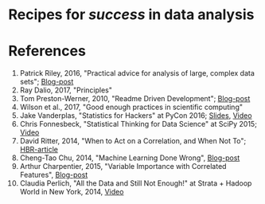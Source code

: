 # Recipes for _success_ in data analysis

# References
1. Patrick Riley, 2016, "Practical advice for analysis of large, complex data sets"; [Blog-post](http://www.unofficialgoogledatascience.com/2016/10/practical-advice-for-analysis-of-large.html)
1. Ray Dalio, 2017, "Principles"
1. Tom Preston-Werner, 2010, "Readme Driven Development"; [Blog-post](http://tom.preston-werner.com/2010/08/23/readme-driven-development.html)
1. Wilson et al., 2017, "Good enough practices in scientific computing"
1. Jake Vanderplas, "Statistics for Hackers" at PyCon 2016; [Slides](https://speakerdeck.com/jakevdp/statistics-for-hackers), [Video](https://www.youtube.com/watch?v=Iq9DzN6mvYA)
1. Chris Fonnesbeck, "Statistical Thinking for Data Science" at SciPy 2015; [Video](https://www.youtube.com/watch?v=TGGGDpb04Yc)
1. David Ritter, 2014, "When to Act on a Correlation, and When Not To"; [HBR-article](https://hbr.org/2014/03/when-to-act-on-a-correlation-and-when-not-to)
1. Cheng-Tao Chu, 2014, "Machine Learning Done Wrong", [Blog-post](http://ml.posthaven.com/machine-learning-done-wrong)
1. Arthur Charpentier, 2015, "Variable Importance with Correlated Features", [Blog-post](https://freakonometrics.hypotheses.org/20545)
1. Claudia Perlich, "All the Data and Still Not Enough!" at Strata + Hadoop World in New York, 2014, [Video](https://www.oreilly.com/learning/all-the-data-and-still-not-enough)
